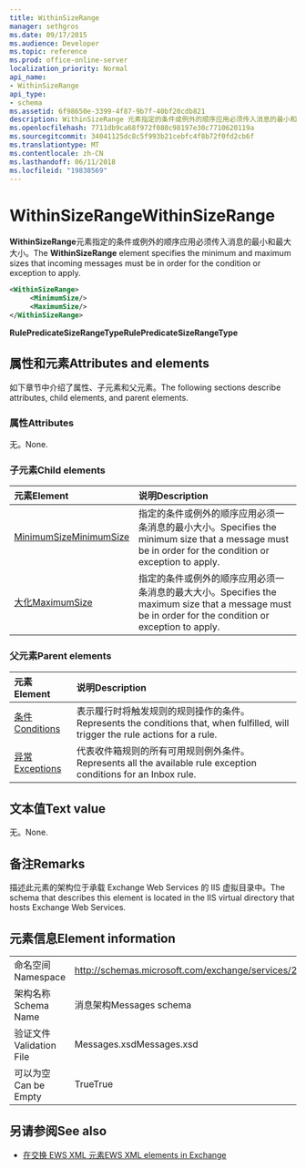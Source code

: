 ```yaml
---
title: WithinSizeRange
manager: sethgros
ms.date: 09/17/2015
ms.audience: Developer
ms.topic: reference
ms.prod: office-online-server
localization_priority: Normal
api_name:
- WithinSizeRange
api_type:
- schema
ms.assetid: 6f98650e-3399-4f87-9b7f-40bf20cdb821
description: WithinSizeRange 元素指定的条件或例外的顺序应用必须传入消息的最小和最大大小。
ms.openlocfilehash: 7711db9ca68f972f080c98197e30c7710620119a
ms.sourcegitcommit: 34041125dc8c5f993b21cebfc4f8b72f0fd2cb6f
ms.translationtype: MT
ms.contentlocale: zh-CN
ms.lasthandoff: 06/11/2018
ms.locfileid: "19838569"
---
```

# <a name="withinsizerange"></a><span data-ttu-id="fded2-103">WithinSizeRange</span><span class="sxs-lookup"><span data-stu-id="fded2-103">WithinSizeRange</span></span>

<span data-ttu-id="fded2-104">**WithinSizeRange**元素指定的条件或例外的顺序应用必须传入消息的最小和最大大小。</span><span class="sxs-lookup"><span data-stu-id="fded2-104">The **WithinSizeRange** element specifies the minimum and maximum sizes that incoming messages must be in order for the condition or exception to apply.</span></span> 
  
```XML
<WithinSizeRange>
     <MinimumSize/>
     <MaximumSize/>
</WithinSizeRange>
```

 <span data-ttu-id="fded2-105">**RulePredicateSizeRangeType**</span><span class="sxs-lookup"><span data-stu-id="fded2-105">**RulePredicateSizeRangeType**</span></span>
## <a name="attributes-and-elements"></a><span data-ttu-id="fded2-106">属性和元素</span><span class="sxs-lookup"><span data-stu-id="fded2-106">Attributes and elements</span></span>

<span data-ttu-id="fded2-107">如下章节中介绍了属性、子元素和父元素。</span><span class="sxs-lookup"><span data-stu-id="fded2-107">The following sections describe attributes, child elements, and parent elements.</span></span>
  
### <a name="attributes"></a><span data-ttu-id="fded2-108">属性</span><span class="sxs-lookup"><span data-stu-id="fded2-108">Attributes</span></span>

<span data-ttu-id="fded2-109">无。</span><span class="sxs-lookup"><span data-stu-id="fded2-109">None.</span></span>
  
### <a name="child-elements"></a><span data-ttu-id="fded2-110">子元素</span><span class="sxs-lookup"><span data-stu-id="fded2-110">Child elements</span></span>

|<span data-ttu-id="fded2-111">**元素**</span><span class="sxs-lookup"><span data-stu-id="fded2-111">**Element**</span></span>|<span data-ttu-id="fded2-112">**说明**</span><span class="sxs-lookup"><span data-stu-id="fded2-112">**Description**</span></span>|
|:-----|:-----|
|[<span data-ttu-id="fded2-113">MinimumSize</span><span class="sxs-lookup"><span data-stu-id="fded2-113">MinimumSize</span></span>](minimumsize.md) <br/> |<span data-ttu-id="fded2-114">指定的条件或例外的顺序应用必须一条消息的最小大小。</span><span class="sxs-lookup"><span data-stu-id="fded2-114">Specifies the minimum size that a message must be in order for the condition or exception to apply.</span></span>  <br/> |
|[<span data-ttu-id="fded2-115">大化</span><span class="sxs-lookup"><span data-stu-id="fded2-115">MaximumSize</span></span>](maximumsize.md) <br/> |<span data-ttu-id="fded2-116">指定的条件或例外的顺序应用必须一条消息的最大大小。</span><span class="sxs-lookup"><span data-stu-id="fded2-116">Specifies the maximum size that a message must be in order for the condition or exception to apply.</span></span>  <br/> |
   
### <a name="parent-elements"></a><span data-ttu-id="fded2-117">父元素</span><span class="sxs-lookup"><span data-stu-id="fded2-117">Parent elements</span></span>

|<span data-ttu-id="fded2-118">**元素**</span><span class="sxs-lookup"><span data-stu-id="fded2-118">**Element**</span></span>|<span data-ttu-id="fded2-119">**说明**</span><span class="sxs-lookup"><span data-stu-id="fded2-119">**Description**</span></span>|
|:-----|:-----|
|[<span data-ttu-id="fded2-120">条件</span><span class="sxs-lookup"><span data-stu-id="fded2-120">Conditions</span></span>](conditions.md) <br/> |<span data-ttu-id="fded2-121">表示履行时将触发规则的规则操作的条件。</span><span class="sxs-lookup"><span data-stu-id="fded2-121">Represents the conditions that, when fulfilled, will trigger the rule actions for a rule.</span></span>  <br/> |
|[<span data-ttu-id="fded2-122">异常</span><span class="sxs-lookup"><span data-stu-id="fded2-122">Exceptions</span></span>](exceptions.md) <br/> |<span data-ttu-id="fded2-123">代表收件箱规则的所有可用规则例外条件。</span><span class="sxs-lookup"><span data-stu-id="fded2-123">Represents all the available rule exception conditions for an Inbox rule.</span></span>  <br/> |
   
## <a name="text-value"></a><span data-ttu-id="fded2-124">文本值</span><span class="sxs-lookup"><span data-stu-id="fded2-124">Text value</span></span>

<span data-ttu-id="fded2-125">无。</span><span class="sxs-lookup"><span data-stu-id="fded2-125">None.</span></span>
  
## <a name="remarks"></a><span data-ttu-id="fded2-126">备注</span><span class="sxs-lookup"><span data-stu-id="fded2-126">Remarks</span></span>

<span data-ttu-id="fded2-127">描述此元素的架构位于承载 Exchange Web Services 的 IIS 虚拟目录中。</span><span class="sxs-lookup"><span data-stu-id="fded2-127">The schema that describes this element is located in the IIS virtual directory that hosts Exchange Web Services.</span></span>
  
## <a name="element-information"></a><span data-ttu-id="fded2-128">元素信息</span><span class="sxs-lookup"><span data-stu-id="fded2-128">Element information</span></span>

|||
|:-----|:-----|
|<span data-ttu-id="fded2-129">命名空间</span><span class="sxs-lookup"><span data-stu-id="fded2-129">Namespace</span></span>  <br/> |http://schemas.microsoft.com/exchange/services/2006/messages  <br/> |
|<span data-ttu-id="fded2-130">架构名称</span><span class="sxs-lookup"><span data-stu-id="fded2-130">Schema Name</span></span>  <br/> |<span data-ttu-id="fded2-131">消息架构</span><span class="sxs-lookup"><span data-stu-id="fded2-131">Messages schema</span></span>  <br/> |
|<span data-ttu-id="fded2-132">验证文件</span><span class="sxs-lookup"><span data-stu-id="fded2-132">Validation File</span></span>  <br/> |<span data-ttu-id="fded2-133">Messages.xsd</span><span class="sxs-lookup"><span data-stu-id="fded2-133">Messages.xsd</span></span>  <br/> |
|<span data-ttu-id="fded2-134">可以为空</span><span class="sxs-lookup"><span data-stu-id="fded2-134">Can be Empty</span></span>  <br/> |<span data-ttu-id="fded2-135">True</span><span class="sxs-lookup"><span data-stu-id="fded2-135">True</span></span>  <br/> |
   
## <a name="see-also"></a><span data-ttu-id="fded2-136">另请参阅</span><span class="sxs-lookup"><span data-stu-id="fded2-136">See also</span></span>



- [<span data-ttu-id="fded2-137">在交换 EWS XML 元素</span><span class="sxs-lookup"><span data-stu-id="fded2-137">EWS XML elements in Exchange</span></span>](ews-xml-elements-in-exchange.md)

